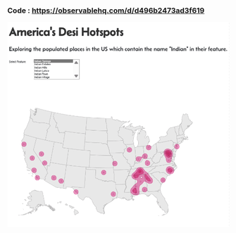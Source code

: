 ### Code : https://observablehq.com/d/d496b2473ad3f619

![](https://github.com/deepdk/TidyTuesday_2023/blob/main/2023/images/popular%20places.gif)
